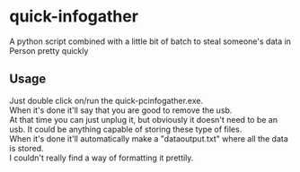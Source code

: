 # quick-infogather
A python script combined with a little bit of batch to steal someone's data in Person pretty quickly

## Usage <br>
Just double click on/run the quick-pcinfogather.exe. <br>
When it's done it'll say that you are good to remove the usb. <br>
At that time you can just unplug it, but obviously it doesn't need to be an usb. It could be anything capable of storing these type of files. <br>
When it's done it'll automatically make a "dataoutput.txt" where all the data is stored. <br>
I couldn't really find a way of formatting it prettily.
